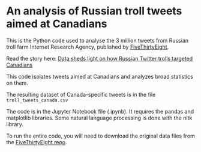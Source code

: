 # An analysis of Russian troll tweets aimed at Canadians

This is the Python code used to analyse the 3 million tweets from Russian troll farm Internet Research Agency, published by [FiveThirtyEight](https://github.com/fivethirtyeight/russian-troll-tweets).

Read the story here: [Data sheds light on how Russian Twitter trolls targeted Canadians](http://www.cbc.ca/news/canada/russian-twitter-trolls-canada-targeted-1.4772397)

This code isolates tweets aimed at Canadians and analyzes broad statistics on them.

The resulting dataset of Canada-specific tweets is in the file `troll_tweets_canada.csv`

The code is in the Jupyter Notebook file (.ipynb). It requires the pandas and matplotlib libraries. Some natural language processing is done with the nltk library.

To run the entire code, you will need to download the original data files from the [FiveThirtyEight repo](https://github.com/fivethirtyeight/russian-troll-tweets).

